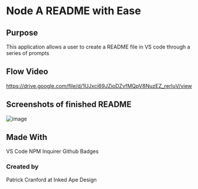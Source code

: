 # Node A README with Ease 

## Purpose 

This application allows a user to create a README file in VS code through a series of prompts 


## Flow Video 

https://drive.google.com/file/d/1UJxci69JZioDZvfMQpV8NuzEZ_rerluV/view

## Screenshots of finished README

![image](https://user-images.githubusercontent.com/104169772/176949312-f7b6e7ba-7772-4a89-83ec-2925c50dc37f.png)



## Made With 

VS Code 
NPM Inquirer 
Github Badges

### Created by 
Patrick Cranford at Inked Ape Design 

